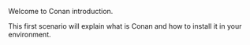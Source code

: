 Welcome to Conan introduction.

This first scenario will explain what is Conan and how to install it in your environment.
